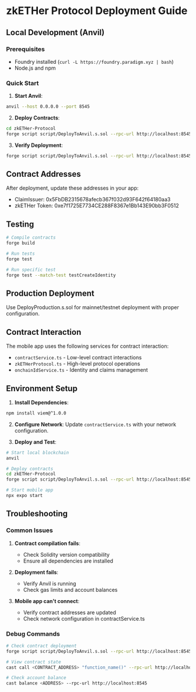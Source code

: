 # zkETHer Protocol Deployment Guide

## Local Development (Anvil)

### Prerequisites
- Foundry installed (`curl -L https://foundry.paradigm.xyz | bash`)
- Node.js and npm

### Quick Start

1. **Start Anvil**:
```bash
anvil --host 0.0.0.0 --port 8545
```

2. **Deploy Contracts**:
```bash
cd zkETHer-Protocol
forge script script/DeployToAnvil.s.sol --rpc-url http://localhost:8545 --broadcast
```

3. **Verify Deployment**:
```bash
forge script script/DeployToAnvil.s.sol --rpc-url http://localhost:8545
```

## Contract Addresses

After deployment, update these addresses in your app:
- ClaimIssuer: 0x5FbDB2315678afecb367f032d93F642f64180aa3
- zkETHer Token: 0xe7f1725E7734CE288F8367e1Bb143E90bb3F0512

## Testing

```bash
# Compile contracts
forge build

# Run tests
forge test

# Run specific test
forge test --match-test testCreateIdentity
```

## Production Deployment

Use DeployProduction.s.sol for mainnet/testnet deployment with proper configuration.

## Contract Interaction

The mobile app uses the following services for contract interaction:
- `contractService.ts` - Low-level contract interactions
- `zkETHerProtocol.ts` - High-level protocol operations
- `onchainIdService.ts` - Identity and claims management

## Environment Setup

1. **Install Dependencies**:
```bash
npm install viem@^1.0.0
```

2. **Configure Network**:
Update `contractService.ts` with your network configuration.

3. **Deploy and Test**:
```bash
# Start local blockchain
anvil

# Deploy contracts
cd zkETHer-Protocol
forge script script/DeployToAnvil.s.sol --rpc-url http://localhost:8545 --broadcast

# Start mobile app
npx expo start
```

## Troubleshooting

### Common Issues

1. **Contract compilation fails**:
   - Check Solidity version compatibility
   - Ensure all dependencies are installed

2. **Deployment fails**:
   - Verify Anvil is running
   - Check gas limits and account balances

3. **Mobile app can't connect**:
   - Verify contract addresses are updated
   - Check network configuration in contractService.ts

### Debug Commands

```bash
# Check contract deployment
forge script script/DeployToAnvil.s.sol --rpc-url http://localhost:8545

# View contract state
cast call <CONTRACT_ADDRESS> "function_name()" --rpc-url http://localhost:8545

# Check account balance
cast balance <ADDRESS> --rpc-url http://localhost:8545
```
